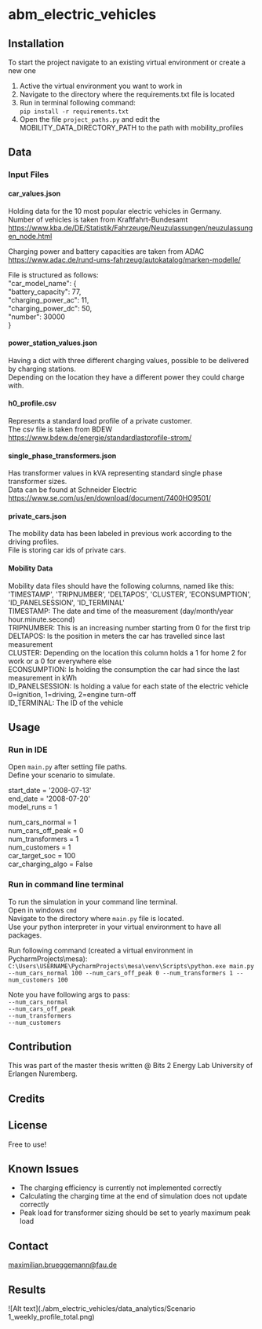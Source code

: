 # abm_electric_vehicles

## Installation
To start the project navigate to an existing virtual environment or create a new one  
1. Active the virtual environment you want to work in  
2. Navigate to the directory where the requirements.txt file is located  
3. Run in terminal following command:  
`pip install -r requirements.txt`  
4. Open the file `project_paths.py` and edit the MOBILITY_DATA_DIRECTORY_PATH to the path with mobility_profiles
## Data
### Input Files
#### car_values.json
Holding data for the 10 most popular electric vehicles in Germany.<br>
Number of vehicles is taken from Kraftfahrt-Bundesamt<br>
https://www.kba.de/DE/Statistik/Fahrzeuge/Neuzulassungen/neuzulassungen_node.html<br>

Charging power and battery capacities are taken from ADAC<br>
https://www.adac.de/rund-ums-fahrzeug/autokatalog/marken-modelle/<br>

File is structured as follows:<br>
"car_model_name": {<br>
    "battery_capacity": 77,<br>
    "charging_power_ac": 11,<br>
    "charging_power_dc": 50,<br>
    "number": 30000<br>
}<br>

#### power_station_values.json
Having a dict with three different charging values, possible to be delivered by charging stations. <br>
Depending on the location they have a different power they could charge with.

#### h0_profile.csv
Represents a standard load profile of a private customer.<br>
The csv file is taken from BDEW<br>
https://www.bdew.de/energie/standardlastprofile-strom/<br>

#### single_phase_transformers.json
Has transformer values in kVA representing standard single phase transformer sizes.<br>
Data can be found at Schneider Electric<br>
https://www.se.com/us/en/download/document/7400HO9501/<br>

#### private_cars.json
The mobility data has been labeled in previous work according to the driving profiles.<br>
File is storing car ids of private cars.<br>

#### Mobility Data
Mobility data files should have the following columns, named like this:<br>
'TIMESTAMP', 'TRIPNUMBER', 'DELTAPOS', 'CLUSTER', 'ECONSUMPTION', 'ID_PANELSESSION', 'ID_TERMINAL'<br>
TIMESTAMP: The date and time of the measurement (day/month/year hour.minute.second)<br>
TRIPNUMBER: This is an increasing number starting from 0 for the first trip<br>
DELTAPOS: Is the position in meters the car has travelled since last measurement<br>
CLUSTER: Depending on the location this column holds a 1 for home 2 for work or a 0 for everywhere else<br>
ECONSUMPTION: Is holding the consumption the car had since the last measurement in kWh<br>
ID_PANELSESSION: Is holding a value for each state of the electric vehicle 0=ignition, 1=driving, 2=engine turn-off<br>
ID_TERMINAL: The ID of the vehicle<br>

## Usage
### Run in IDE
Open `main.py` after setting file paths. <br>
Define your scenario to simulate. <br>

start_date = '2008-07-13' <br>
end_date = '2008-07-20' <br>
model_runs = 1 <br>

num_cars_normal = 1 <br>
num_cars_off_peak = 0 <br>
num_transformers = 1 <br>
num_customers = 1 <br>
car_target_soc = 100 <br>
car_charging_algo = False <br>

### Run in command line terminal
To run the simulation in your command line terminal. <br>
Open in windows `cmd` <br>
Navigate to the directory where `main.py` file is located. <br>
Use your python interpreter in your virtual environment to have all packages. <br>

Run following command (created a virtual environment in PycharmProjects\mesa):<br>
`C:\Users\USERNAME\PycharmProjects\mesa\venv\Scripts\python.exe main.py --num_cars_normal 100 --num_cars_off_peak 0 --num_transformers 1 --num_customers 100`

Note you have following args to pass:<br>
`--num_cars_normal`<br>
`--num_cars_off_peak`<br>
`--num_transformers`<br>
`--num_customers`<br>


## Contribution
This was part of the master thesis written @ Bits 2 Energy Lab University of Erlangen Nuremberg.

## Credits

## License
Free to use!

## Known Issues
- The charging efficiency is currently not implemented correctly
- Calculating the charging time at the end of simulation does not update correctly
- Peak load for transformer sizing should be set to yearly maximum peak load

## Contact
maximilian.brueggemann@fau.de

## Results
![Alt text](./abm_electric_vehicles/data_analytics/Scenario 1_weekly_profile_total.png)
